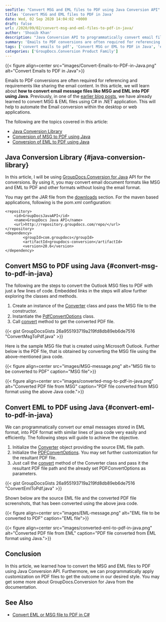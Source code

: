 ```yaml
---
seoTitle: "Convert MSG and EML files to PDF using Java Conversion API"
title: 'Convert MSG and EML files to PDF in Java'
date: Wed, 02 Sep 2020 14:04:02 +0000
draft: false
url: /2020/09/02/convert-msg-and-eml-files-to-pdf-in-java/
author: 'Shoaib Khan'
description: "Java Conversion API to programmatically convert email files (MSG, EML, EMLX) into PDF documents within your java based applications."
summary: 'Emails to PDF conversions are often required for referencing and requirements like sharing the email content. In this article, we will learn about **how to convert email message files like MSG and EML into PDF using Java**. Previously, in one of the [earlier blog posts][1], we have already learned to convert MSG & EML files using C# in .NET application. This will help to automate the Email conversion within the desktop or web applications.'
tags: ['convert emails to pdf', 'Convert MSG or EML to PDF in Java', 'eml to pdf in java', 'MSG to PDF in Java']
categories: ['GroupDocs.Conversion Product Family']
---
```




{{< figure align=center src="images/Convert-Emails-to-PDF-in-Java.png" alt="Convert Emails to PDF in Java">}}


Emails to PDF conversions are often required for referencing and requirements like sharing the email content. In this article, we will learn about **how to convert email message files like MSG and EML into PDF using Java**. Previously, in one of the [earlier blog posts][2], we have already learned to convert MSG & EML files using C# in .NET application. This will help to automate the Email conversion within the desktop or web applications.

The following are the topics covered in this article:

*   [Java Conversion Library][3]
*   [Conversion of MSG to PDF using Java][4]
*   [Conversion of EML to PDF using Java][5]

## Java Conversion Library {#java-conversion-library}

In this article, I will be using [GroupDocs.Conversion for Java][6] API for the conversions. By using it, you may convert email document formats like MSG and EML to PDF and other formats without losing the email format.

You may get the JAR file from the [downloads][7] section. For the maven based applications, following is the pom.xml configuration:

```
<repository>
	<id>GroupDocsJavaAPI</id>
	<name>GroupDocs Java API</name>
	<url>http://repository.groupdocs.com/repo/</url>
</repository>
<dependency>
        <groupId>com.groupdocs</groupId>
        <artifactId>groupdocs-conversion</artifactId>
        <version>20.6</version> 
</dependency>
```

## Convert MSG to PDF using Java {#convert-msg-to-pdf-in-java}

The following are the steps to convert the Outlook MSG files to PDF with just a few lines of code. Embedded links in the steps will allow further exploring the classes and methods.

1.  Create an instance of the [Converter][8] class and pass the MSG file to the constructor.
2.  Instantiate the [PdfConvertOptions][9] class.
3.  Call [convert][10] method to get the converted PDF file.

{{< gist GroupDocsGists 26a955193719a219fd8db89eb6de7516 "ConvertMsgToPdf.java" >}}

Here is the sample MSG file that is created using Microsoft Outlook. Further below is the PDF file, that is obtained by converting the MSG file using the above-mentioned java code.



{{< figure align=center src="images/MSG-message.png" alt="MSG file to be converted to PDF" caption="MSG file">}}




{{< figure align=center src="images/converted-msg-to-pdf-in-java.png" alt="Converted PDF file from MSG" caption="PDF file converted from MSG format using the above Java code.">}}


## Convert EML to PDF using Java {#convert-eml-to-pdf-in-java}

We can programmatically convert our email messages stored in EML format, into PDF format with similar lines of java code very easily and efficiently. The following steps will guide to achieve the objective.

1.  Initialize the [Converter][11] object providing the source EML file path.
2.  Initialize the [PDFConvertOptions][12]. You may set further customization for the resultant PDF file.
3.  Just call the [convert][13] method of the Converter class and pass it the resultant PDF file path and the already set PDFConvertOptions as parameters.

{{< gist GroupDocsGists 26a955193719a219fd8db89eb6de7516 "ConvertEmlToPdf.java" >}}

Shown below are the source EML file and the converted PDF file screenshots, that has been converted using the above java code.



{{< figure align=center src="images/EML-message.png" alt="EML file to be converted to PDF" caption="EML file">}}




{{< figure align=center src="images/converted-eml-to-pdf-in-java.png" alt="Converted PDF file from EML" caption="PDF file converted from EML format using Java.">}}


## Conclusion

In this article, we learned how to convert the MSG and EML files to PDF using Java Conversion API. Furthermore, we can programmatically apply customization on PDF files to get the outcome in our desired style. You may get some more about GroupDocs.Conversion for Java from the documentation.

## See Also

*   [Convert EML or MSG file to PDF in C#][14]







[1]: https://blog.groupdocs.com/2019/12/06/convert-eml-or-msg-file-to-pdf-in-csharp/
[2]: https://blog.groupdocs.com/2019/12/06/convert-eml-or-msg-file-to-pdf-in-csharp/
[3]: https://blog.groupdocs.com/2020/09/02/convert-msg-and-eml-files-to-pdf-in-java/#java-conversion-library
[4]: https://blog.groupdocs.com/2020/09/02/convert-msg-and-eml-files-to-pdf-in-java/#convert-msg-to-pdf-in-java
[5]: https://blog.groupdocs.com/2020/09/02/convert-msg-and-eml-files-to-pdf-in-java/#convert-eml-to-pdf-in-java
[6]: https://products.groupdocs.com/conversion/java
[7]: https://downloads.groupdocs.com/conversion/java
[8]: https://apireference.groupdocs.com/java/conversion/com.groupdocs.conversion/Converter
[9]: https://apireference.groupdocs.com/java/conversion/com.groupdocs.conversion.options.convert/PdfConvertOptions
[10]: https://apireference.groupdocs.com/java/conversion/com.groupdocs.conversion/Converter#convert(java.lang.String,%20com.groupdocs.conversion.options.convert.ConvertOptions)
[11]: https://apireference.groupdocs.com/java/conversion/com.groupdocs.conversion/Converter
[12]: https://apireference.groupdocs.com/java/conversion/com.groupdocs.conversion.options.convert/PdfConvertOptions
[13]: https://apireference.groupdocs.com/java/conversion/com.groupdocs.conversion/Converter#convert(java.lang.String,%20com.groupdocs.conversion.options.convert.ConvertOptions)
[14]: https://blog.groupdocs.com/2019/12/06/convert-eml-or-msg-file-to-pdf-in-csharp/

